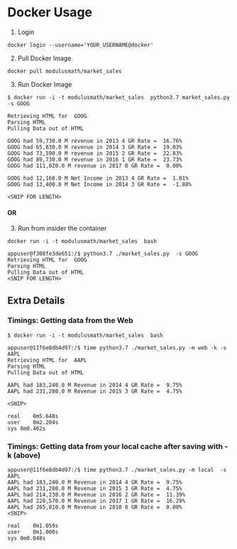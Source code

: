 # Docker Usage 
1. Login
```
docker login --username='YOUR_USERNAME@docker'
```
2. Pull Docker Image 
```
docker pull modulusmath/market_sales
```
3. Run Docker Image 
```
$ docker run -i -t modulusmath/market_sales  python3.7 market_sales.py  -s GOOG

Retrieving HTML for  GOOG
Parsing HTML
Pulling Data out of HTML

GOOG had 59,730.0 M revenue in 2013 4 GR Rate =  16.76%
GOOG had 65,830.0 M revenue in 2014 3 GR Rate =  19.03%
GOOG had 73,590.0 M revenue in 2015 2 GR Rate =  22.83%
GOOG had 89,730.0 M revenue in 2016 1 GR Rate =  23.73%
GOOG had 111,020.0 M revenue in 2017 0 GR Rate =  0.00%

GOOG had 12,160.0 M Net Income in 2013 4 GR Rate =  1.01%
GOOG had 13,400.0 M Net Income in 2014 3 GR Rate =  -1.88%

<SNIP FOR LENGTH>
```

#### OR ####

3. Run from insider  the container

```
docker run -i -t modulusmath/market_sales  bash

appuser@f308fe3de651:/$ python3.7 ./market_sales.py  -s GOOG 
Retrieving HTML for  GOOG
Parsing HTML
Pulling Data out of HTML
<SNIP FOR LENGTH>
```

## Extra Details

### Timings: Getting data from the Web
```
$ docker run -i -t modulusmath/market_sales  bash
```

```
appuser@11f6e8db4d97:/$ time python3.7 ./market_sales.py -m web -k -s AAPL
Retrieving HTML for  AAPL
Parsing HTML
Pulling Data out of HTML

AAPL had 183,240.0 M Revenue in 2014 4 GR Rate =  9.75%
AAPL had 231,280.0 M Revenue in 2015 3 GR Rate =  4.75%

<SNIP>

real	0m5.648s
user	0m2.204s
sys	0m0.462s
```

### Timings: Getting data from your local cache after saving with -k (above)
```
appuser@11f6e8db4d97:/$ time python3.7 ./market_sales.py -m local  -s AAPL
AAPL had 183,240.0 M Revenue in 2014 4 GR Rate =  9.75%
AAPL had 231,280.0 M Revenue in 2015 3 GR Rate =  4.75%
AAPL had 214,230.0 M Revenue in 2016 2 GR Rate =  11.39%
AAPL had 228,570.0 M Revenue in 2017 1 GR Rate =  16.29%
AAPL had 265,810.0 M Revenue in 2018 0 GR Rate =  0.00%
<SNIP>

real	0m1.059s
user	0m1.000s
sys	0m0.048s
```
